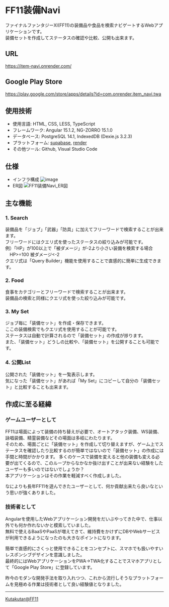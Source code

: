 # FF11装備Navi
ファイナルファンタジーXI(FF11)の装備品や食品を検索ナビゲートするWebアプリケーションです。  
装備セットを作成してステータスの確認や比較、公開も出来ます。  

## URL
https://item-navi.onrender.com/

## Google Play Store
https://play.google.com/store/apps/details?id=com.onrender.item_navi.twa

## 使用技術
- 使用言語: HTML, CSS, LESS, TypeScript
- フレームワーク: Angular 15.1.2, NG-ZORRO 15.1.0
- データベース: PostgreSQL 14.1, IndexedDB (Dexie.js 3.2.3)
- プラットフォーム: [supabase](https://supabase.com/), [render](https://render.com/)
- その他ツール: Github, Visual Studio Code

## 仕様
- インフラ構成
![image](https://github.com/kutarkutakuta/ffxi-item-navi/assets/122729867/6da44342-22cd-41f7-a9bc-be4299fbd81d)
- ER図
![FF11装備Navi_ER図](https://github.com/kutarkutakuta/ffxi-item-navi/assets/122729867/6d11c99d-c98f-455a-923b-04e771c4a7fc)

## 主な機能
### 1. Search
装備品を「ジョブ」「武器」「防具」に加えてフリーワードで検索することが出来ます。  
フリーワードにはクエリ式を使ったステータスの絞り込みが可能です。  
例）「HP」が100以上で「被ダメージ」が-2より小さい装備を検索する場合  
　HP>=100 被ダメージ<-2  
クエリ式は「Query Builder」機能を使用することで直感的に簡単に生成できます。  

### 2. Food
食事をカテゴリーとフリーワードで検索することが出来ます。  
装備品の検索と同様にクエリ式を使った絞り込みが可能です。  

### 3. My Set
ジョブ毎に「装備セット」を作成・保存できます。  
ここの装備検索でもクエリ式を使用することが可能です。  
ステータスは自動で計算されるので「装備セット」の作成が捗ります。  
また、「装備セット」どうしの比較や、「装備セット」を公開することも可能です。  

### 4. 公開List
公開された「装備セット」を一覧表示します。  
気になった「装備セット」があれば「My Set」にコピーして自分の「装備セット」と比較することも出来ます。  

## 作成に至る経緯
### ゲームユーザーとして
FF11は場面によって装備の持ち替えが必要で、オートアタック装備、WS装備、詠唱装備、精霊装備などその場面は多岐にわたります。  
そのため、場面ごとに「装備セット」を作成して切り替えますが、ゲーム上でステータスを確認したり比較するのが簡単ではないので「装備セット」の作成には手間と時間がかかります。
多くのケースで装備を変えると他の装備も変える必要が出てくるので、このループからなかなか抜け出すことが出来ない経験をしたユーザーも多いのではないでしょうか？  
本アプリケーションはその作業を軽減すべく作成しました。    

なによりも長年FF11を遊んできたユーザーとして、何か貢献出来たら良いなという思いが強くありました。

### 技術者として
Angularを使用したWebアプリケーション開発をだいぶやってきた中で、仕事以外でも何か作れないかと模索していました。  
無料で使えるBaaSやPaaSが増えてきて、維持費をかけずにDBやWebサービスが利用できるようになったのも大きなポイントになります。  

簡単で直感的にさくっと使用できることをコンセプトに、スマホでも扱いやすいレスポンシブデザインを意識しました。  
最終的にはWebアプリケーションをPWA→TWA化することでスマホアプリとして「Google Play Store」に登録しています。

昨今のモダンな開発手法を取り入れつつ、これから流行しそうなプラットフォームを見極める作業は技術者として良い経験値となりました。

---
[Kutakutar@FF11](https://twitter.com/kutakutar_ff11)
